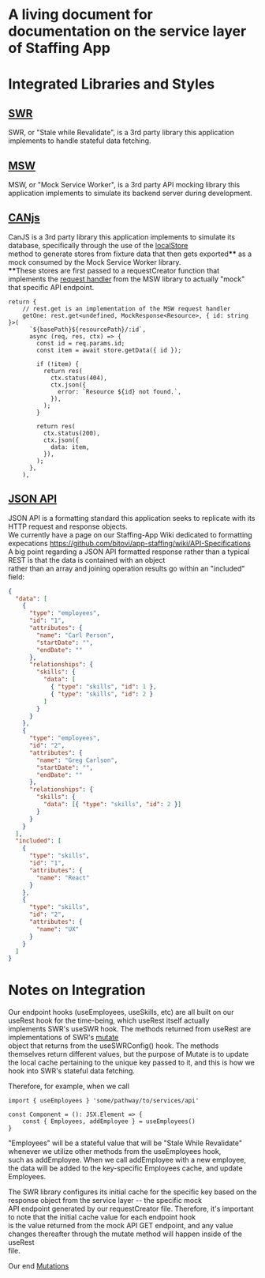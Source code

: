 # A living document for documentation on the service layer of Staffing App

# Integrated Libraries and Styles

## [SWR](https://swr.vercel.app/)

SWR, or "Stale while Revalidate", is a 3rd party library this application implements to handle stateful data fetching.

## [MSW](https://mswjs.io/)

MSW, or "Mock Service Worker", is a 3rd party API mocking library this application implements to simulate its backend server during development.

## [CANjs](https://canjs.com/)

CanJS is a 3rd party library this application implements to simulate its database, specifically through the use of the [localStore](https://canjs.com/doc/can-local-store.html) <br/>method to generate stores from fixture data that then gets exported<b>\*\*</b> as a mock consumed by the Mock Service Worker library.<br/>
<b>\*\*</b>These stores are first passed to a requestCreator function that implements the [request handler](https://mswjs.io/docs/basics/request-handler) from the MSW library to actually "mock" that specific API endpoint.

```tsx
return {
    // rest.get is an implementation of the MSW request handler
    getOne: rest.get<undefined, MockResponse<Resource>, { id: string }>(
      `${basePath}${resourcePath}/:id`,
      async (req, res, ctx) => {
        const id = req.params.id;
        const item = await store.getData({ id });

        if (!item) {
          return res(
            ctx.status(404),
            ctx.json({
              error: `Resource ${id} not found.`,
            }),
          );
        }

        return res(
          ctx.status(200),
          ctx.json({
            data: item,
          }),
        );
      },
    ),
```

## [JSON API](https://jsonapi.org/)

JSON API is a formatting standard this application seeks to replicate with its HTTP request and response objects. <br/>
We currently have a page on our Staffing-App Wiki dedicated to formatting expecations https://github.com/bitovi/app-staffing/wiki/API-Specifications <br/>
A big point regarding a JSON API formatted response rather than a typical REST is that the data is contained with an object <br/>
rather than an array and joining operation results go within an "included" field:

```json
{
  "data": [
    {
      "type": "employees",
      "id": "1",
      "attributes": {
        "name": "Carl Person",
        "startDate": "",
        "endDate": ""
      },
      "relationships": {
        "skills": {
          "data": [
            { "type": "skills", "id": 1 },
            { "type": "skills", "id": 2 }
          ]
        }
      }
    },
    {
      "type": "employees",
      "id": "2",
      "attributes": {
        "name": "Greg Carlson",
        "startDate": "",
        "endDate": ""
      },
      "relationships": {
        "skills": {
          "data": [{ "type": "skills", "id": 2 }]
        }
      }
    }
  ],
  "included": [
    {
      "type": "skills",
      "id": "1",
      "attributes": {
        "name": "React"
      }
    },
    {
      "type": "skills",
      "id": "2",
      "attributes": {
        "name": "UX"
      }
    }
  ]
}
```

# Notes on Integration

Our endpoint hooks (useEmployees, useSkills, etc) are all built on our useRest hook for the time-being, which useRest itself actually <br/>
implements SWR's useSWR hook. The methods returned from useRest are implementations of SWR's [mutate](https://swr.vercel.app/docs/mutation) <br/>
object that returns from the useSWRConfig() hook. The methods themselves return different values, but the purpose of Mutate is to update <br/>
the local cache pertaining to the unique key passed to it, and this is how we hook into SWR's stateful data fetching.<br/>

Therefore, for example, when we call

```tsx
import { useEmployees } 'some/pathway/to/services/api'

const Component = (): JSX.Element => {
    const { Employees, addEmployee } = useEmployees()
}
```

"Employees" will be a stateful value that will be "Stale While Revalidate" whenever we utilize other methods from the useEmployees hook,<br/>
such as addEmployee. When we call addEmployee with a new employee, the data will be added to the key-specific Employees cache, and update </br>
Employees.

The SWR library configures its initial cache for the specific key based on the response object from the service layer -- the specific mock <br/>
API endpoint generated by our requestCreator file. Therefore, it's important to note that the initial cache value for each endpoint hook <br/>
is the value returned from the mock API GET endpoint, and any value changes thereafter through the mutate method will happen inside of the useRest </br>
file.

Our end
[Mutations](https://swr.vercel.app/docs/mutation)
